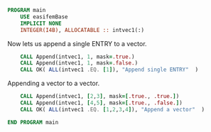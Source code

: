 ```fortran
PROGRAM main
    USE easifemBase
    IMPLICIT NONE
    INTEGER(I4B), ALLOCATABLE :: intvec1(:)
```

Now lets us append a single ENTRY to a vector.

```fortran
    CALL Append(intvec1, 1, mask=.true.)
    CALL Append(intvec1, 1, mask=.false.)
    CALL OK( ALL(intvec1 .EQ. [1]), "Append single ENTRY"  )
```

Appending a vector to a vector.

```fortran
    CALL Append(intvec1, [2,3], mask=[.true., .true.])
    CALL Append(intvec1, [4,5], mask=[.true., .false.])
    CALL OK( ALL(intvec1 .EQ. [1,2,3,4]), "Append a vector"  )
```

```fortran
END PROGRAM main
```
